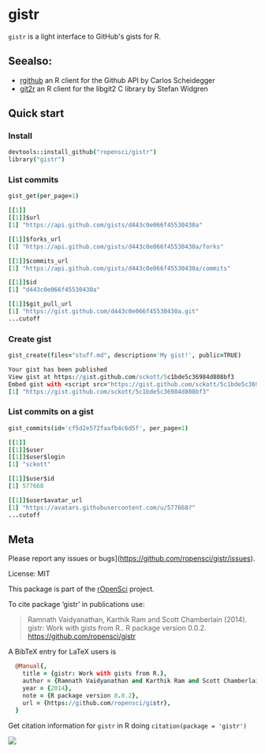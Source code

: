 gistr
=======

`gistr` is a light interface to GitHub's gists for R.

## Seealso:

* [rgithub](https://github.com/cscheid/rgithub) an R client for the Github API by Carlos Scheidegger
* [git2r](https://github.com/ropensci/git2r) an R client for the libgit2 C library by Stefan Widgren


## Quick start

### Install

```coffee
devtools::install_github("ropensci/gistr")
library("gistr")
```

### List commits

```coffee
gist_get(per_page=1)
```

```coffee
[[1]]
[[1]]$url
[1] "https://api.github.com/gists/d443c0e066f45530430a"

[[1]]$forks_url
[1] "https://api.github.com/gists/d443c0e066f45530430a/forks"

[[1]]$commits_url
[1] "https://api.github.com/gists/d443c0e066f45530430a/commits"

[[1]]$id
[1] "d443c0e066f45530430a"

[[1]]$git_pull_url
[1] "https://gist.github.com/d443c0e066f45530430a.git"
...cutoff
```

### Create gist

```coffee
gist_create(files="stuff.md", description='My gist!', public=TRUE)
```

```coffee
Your gist has been published
View gist at https://gist.github.com/sckott/5c1bde5c36984d808bf3
Embed gist with <script src="https://gist.github.com/sckott/5c1bde5c36984d808bf3.js"></script>
[1] "https://gist.github.com/sckott/5c1bde5c36984d808bf3"
```

### List commits on a gist

```coffee
gist_commits(id='cf5d2e572faafb4c6d5f', per_page=1)
```

```coffee
[[1]]
[[1]]$user
[[1]]$user$login
[1] "sckott"

[[1]]$user$id
[1] 577668

[[1]]$user$avatar_url
[1] "https://avatars.githubusercontent.com/u/577668?"
...cutoff
```


## Meta

Please report any issues or bugs](https://github.com/ropensci/gistr/issues).

License: MIT

This package is part of the [rOpenSci](http://ropensci.org/packages) project.

To cite package ‘gistr’ in publications use:

> Ramnath Vaidyanathan, Karthik Ram and Scott Chamberlain (2014). gistr: Work with gists from R.. R package version 0.0.2. https://github.com/ropensci/gistr

A BibTeX entry for LaTeX users is

```coffee
  @Manual{,
    title = {gistr: Work with gists from R.},
    author = {Ramnath Vaidyanathan and Karthik Ram and Scott Chamberlain},
    year = {2014},
    note = {R package version 0.0.2},
    url = {https://github.com/ropensci/gistr},
  }
```

Get citation information for `gistr` in R doing `citation(package = 'gistr')`

[![](http://ropensci.org/public_images/github_footer.png)](http://ropensci.org)
